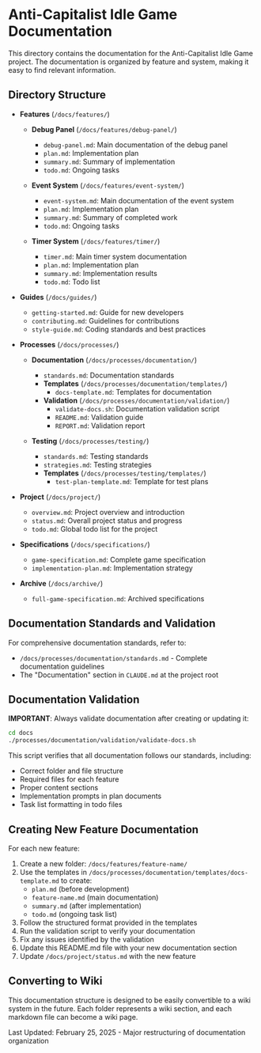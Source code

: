 # Anti-Capitalist Idle Game Documentation

This directory contains the documentation for the Anti-Capitalist Idle Game project. The documentation is organized by feature and system, making it easy to find relevant information.

## Directory Structure

- **Features** (`/docs/features/`)
  - **Debug Panel** (`/docs/features/debug-panel/`)
    - `debug-panel.md`: Main documentation of the debug panel
    - `plan.md`: Implementation plan
    - `summary.md`: Summary of implementation
    - `todo.md`: Ongoing tasks

  - **Event System** (`/docs/features/event-system/`)
    - `event-system.md`: Main documentation of the event system
    - `plan.md`: Implementation plan
    - `summary.md`: Summary of completed work
    - `todo.md`: Ongoing tasks

  - **Timer System** (`/docs/features/timer/`)
    - `timer.md`: Main timer system documentation
    - `plan.md`: Implementation plan
    - `summary.md`: Implementation results
    - `todo.md`: Todo list

- **Guides** (`/docs/guides/`)
  - `getting-started.md`: Guide for new developers
  - `contributing.md`: Guidelines for contributions
  - `style-guide.md`: Coding standards and best practices

- **Processes** (`/docs/processes/`)
  - **Documentation** (`/docs/processes/documentation/`)
    - `standards.md`: Documentation standards
    - **Templates** (`/docs/processes/documentation/templates/`)
      - `docs-template.md`: Templates for documentation
    - **Validation** (`/docs/processes/documentation/validation/`)
      - `validate-docs.sh`: Documentation validation script
      - `README.md`: Validation guide
      - `REPORT.md`: Validation report

  - **Testing** (`/docs/processes/testing/`)
    - `standards.md`: Testing standards
    - `strategies.md`: Testing strategies
    - **Templates** (`/docs/processes/testing/templates/`)
      - `test-plan-template.md`: Template for test plans

- **Project** (`/docs/project/`)
  - `overview.md`: Project overview and introduction
  - `status.md`: Overall project status and progress
  - `todo.md`: Global todo list for the project

- **Specifications** (`/docs/specifications/`)
  - `game-specification.md`: Complete game specification
  - `implementation-plan.md`: Implementation strategy

- **Archive** (`/docs/archive/`)
  - `full-game-specification.md`: Archived specifications

## Documentation Standards and Validation

For comprehensive documentation standards, refer to:
- `/docs/processes/documentation/standards.md` - Complete documentation guidelines
- The "Documentation" section in `CLAUDE.md` at the project root

## Documentation Validation

**IMPORTANT**: Always validate documentation after creating or updating it:

```bash
cd docs
./processes/documentation/validation/validate-docs.sh
```

This script verifies that all documentation follows our standards, including:
- Correct folder and file structure
- Required files for each feature
- Proper content sections
- Implementation prompts in plan documents
- Task list formatting in todo files

## Creating New Feature Documentation

For each new feature:

1. Create a new folder: `/docs/features/feature-name/`
2. Use the templates in `/docs/processes/documentation/templates/docs-template.md` to create:
   - `plan.md` (before development)
   - `feature-name.md` (main documentation)
   - `summary.md` (after implementation)
   - `todo.md` (ongoing task list)
3. Follow the structured format provided in the templates
4. Run the validation script to verify your documentation
5. Fix any issues identified by the validation
6. Update this README.md file with your new documentation section
7. Update `/docs/project/status.md` with the new feature

## Converting to Wiki

This documentation structure is designed to be easily convertible to a wiki system in the future. Each folder represents a wiki section, and each markdown file can become a wiki page.

Last Updated: February 25, 2025 - Major restructuring of documentation organization
